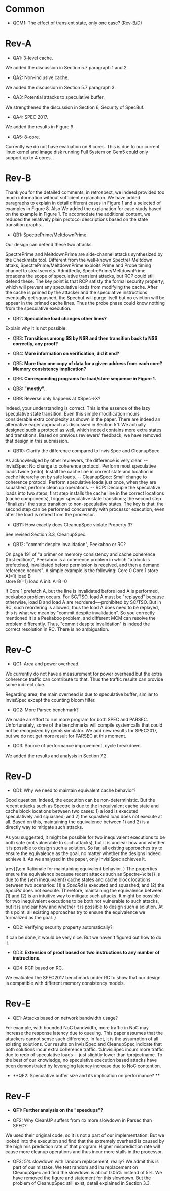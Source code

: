 

# Common

* QCM1: The effect of transient state, only one case? (Rev-B/D)

# Rev-A

* QA1: 3-level cache. 

We added the discussion in Section 5.7 paragraph 1 and 2. 

* QA2: Non-inclusive cache. 

We added the discussion in Section 5.7 paragraph 3.

* QA3: Potential attacks to speculative buffer. 

We strengthened the discussion in Section 6, Security of SpecBuf.

* QA4: SPEC 2017. 

We added the results in Figure 9.

* QA5: 8-core. 

Currently we do not have evaluation on 8 cores. This is due to our current linux kernel and image disk running Full System on Gem5 could only support up to 4 cores.   . 


# Rev-B

Thank you for the detailed comments, in retrospect, we indeed provided too much information without sufficient explanation. We have added paragraphs to explain in detail different cases in Figure 1 and a selected of examples in Figure 8. Also We added the explanation for case study based on the example in Figure 1. To accomodate the additional content, we reduced the relatively plain protocol descriptions based on the state transition graphs. 

* QB1: SpectrePrime/MeltdownPrime. 

Our design can defend these two attacks.

SpectrePrime and MeltdownPrime are side-channel attacks synthesized by the Checkmate tool. Different from the well-known Spectre/ Meltdown attaks, SpectrePrime/MeltdownPrime exploits Prime and Probe timing channel to steal secrets. Admittedly, SpectrePrime/MeltdownPrime broadens the scope of speculative transient attacks, but RCP could still defend these. The key point is that RCP satisfy the formal security property, which will prevent any speculative loads from modifying the cache. After the cache is primed by the attacker and the speculative instructions eventually get squashed, the Specbuf will purge itself but no eviction will be appear in the primed cache lines. Thus the probe phase could know nothing from the speculative execution.

* QB2: **Speculative load changes other lines?**

Explain why it is not possible. 

* QB3: **Transitions among SS by NSR and then transition back to NSS correctly, any proof?**

* QB4: **More information on verification, did it end?**

* QB5: **More than one copy of data for a given address from each core? Memory consistency implication?**

* QB6: **Corresponding programs for load/store sequence in Figure 1.**


 
* QB8: **"mostly"..**

* QB9: Reverse only happens at XSpec->X?

Indeed, your understanding is correct. This is the essence of the lazy speculative state transition. Even this simple modification incurs considerable extra complexity as shown in the paper. There are indeed an alternative eager approach as discussed in Section 5.1. We actually designed such a protocol as well, which indeed contains more extra states and transitions. Based on previous reviewers' feedback, we have removed that design in this submission. 

* QB10: Clarify the difference compared to InvisiSpec and CleanupSpec.

As acknowledged by other reviewers, the difference is very clear. 
-- InvisiSpec: No change to coherence protocol. Perform most speculative loads twice (redo). Install the cache line in correct state and location in cache hierarchy on by safe loads.
-- CleanupSpec: Small change to coherence protocol. Perform speculative loads just once, when they are squashed, perform clean up operations. 
-- RCP: Decouple the speculative loads into two steps, first step installs the cache line in the correct locations (cache components), trigger speculative state transitions; the second step "finalizes" the state transition to non-speculative states. The key is that: the second step can be performed concurrently with processor execution, even after the load is retired from the processor. 

* QB11: How exactly does CleanupSpec violate Property 3?

See revised Section 3.3, CleanupSpec.

* QB12: "commit despite invalidation", Peekaboo or RC?

On page 191 of "a primer on memory consistency and cache coherence (first edition)", Peekaboo is a coherence problem in which "a block is prefetched, invalidated before permission is received, and then a demand reference occurs". A simple example is the following:
Core 0          Core 1
store A(=1)     load B              
store B(=1)     load A
init: A=B=0

If Core 1 prefetch A, but the line is invalidated before load A is performed, peekaboo problem occurs. For SC/TSO, load A must be "replayed" because otherwise, load B and load A are reordered---prohibited by SC/TSO. But in RC, such reordering is allowed, thus the load A does need to be replayed, this is what we mean by "commit despite invalidation". So you correctly mentioned it is a Peekaboo problem, and different MCM can resolve the problem differently. Thus, "commit despite invalidation" is indeed the correct resolution in RC. There is no ambiguation. 

# Rev-C

* QC1: Area and power overhead. 

We currently do not have a measurement for power overhead but the extra coherence traffic can contribute to that. Thus the traffic results can provide some indirect clue. 

Regarding area, the main overhead is due to speculative buffer, similar to InvisiSpec except the counting bloom filter. 

* QC2: More Parsec benchmark?

We made an effort to run more program for both SPEC and PARSEC. Unfortunately, some of the benchmarks will compile systemcalls that could not be recognized by gem5 simulator. We add new results for SPEC2017, but we do not get more result for PARSEC at this moment.  

* QC3: Source of performance improvement, cycle breakdown. 

We added the results and analysis in Section 7.2. 

# Rev-D

* QD1: Why we need to maintain equivalent cache behavior?

Good question. Indeed, the execution can be non-deterministic. But the recent attacks such as Spectre is due to the inequivalent cache state and cache block locations between two cases: 1) a load is executed speculatively and squashed; and 2) the squashed load does not execute at all. Based on this, maintaining the equivalence between 1) and 2) is a directly way to mitigate such attacks. 

As you suggested, it might be possible for two inequivalent executions to be both safe (not vulnerable to such attacks), but it is unclear how and whether it is possible to design such a solution. So far, all existing approaches try to ensure the equivalence as the goal, no matter whether the designs indeed achieve it. As we analyzed in the paper, only InvisiSpec achieves it. 

\rev{{\em Rationale for maintaining equivalent behavior. }
The properties ensure the equivalence because 
recent attacks such as Spectre~\cite{} is due to the {\em inequivalent} cache states and cache block locations between two scenarios: (1) a $SpecRd$ is executed and squashed; and (2) the $SpecRd$ does not execute. 
Therefore, maintaining the equivalence between (1) and (2) is an
intuitive way to mitigate such attacks. 
It might be possible for two inequivalent executions to be both not vulnerable to such attacks, but it is unclear how and whether it is possible to design such a solution.
At this point, all existing approaches try to ensure the equivalence we formalized as the goal. }

* QD2: Verifying security property automatically?

If can be done, it would be very nice. But we haven't figured out how to do it. 

* QD3: **Extension of proof based on two instructions to any number of instructions.**

* QD4: RCP based on RC. 

We evaluated the SPEC2017 benchmark under RC to show that our design is compatible with different memory consistency models. 

# Rev-E

* QE1: Attacks based on network bandwidth usage?

For example, with bounded NoC bandwidth,
 more traffic in NoC may increase the response
latency due to queuing. This paper assumes that
the attackers cannot sense such difference. 
In fact, it is the assumption of  all existing solutions. 
Our results on InvisiSpec and CleanupSpec indicate that
both solutions incur extra coherence traffic. 
%InvisiSpec incurs more traffic due to redo of speculative loads---just slightly lower than \projectname. 
To the best of our knowledge,
no speculative execution based attacks have been demonstrated
by leveraging latency increase due to NoC contention. 

* **QE2: Speculative buffer size and its implication on performance? **


# Rev-F


* **QF1: Further analysis on the "speedups"?**

* QF2: Why CleanUP suffers from 4x more slowdown in Parsec than SPEC?

We used their original code, so it is not a part of our implementation. But we looked into the execution and find that the extremely overhead is caused by the high mis prediction rate of that program. Higher misprediction rate will cause more cleanup operations and thus incur more stalls in the processor. 

* QF3: 5% slowdown with random replacement, really?
We admit this is part of our mistake. We test random and lru replacement on CleanupSpec and find the slowdown is about 0.05% instead of 5%. We have removed the figure and statement for this slowdown. But the problem of CleanupSpec still exist, detail explained in Section 3.3. 


